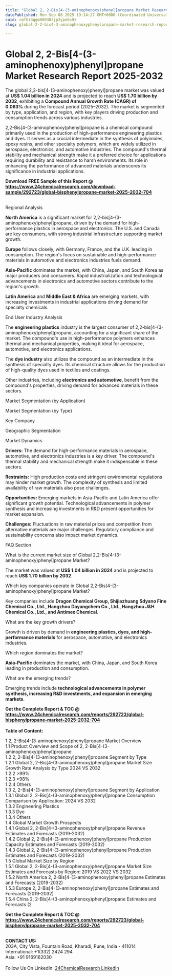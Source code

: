 ```yaml
---
title: "Global 2, 2-Bis[4-(3-aminophenoxy)phenyl]propane Market Research Report 2025-2032"
datePublished: Mon Sep 08 2025 19:14:27 GMT+0000 (Coordinated Universal Time)
cuid: cmfbi3ggm000302jp2ype6s9z
slug: global-2-2-bis4-3-aminophenoxyphenylpropane-market-research-report-2025-2032-1

---
```


# Global 2, 2-Bis[4-(3-aminophenoxy)phenyl]propane Market Research Report 2025-2032

<p>The global 2,2-bis[4-(3-aminophenoxy)phenyl]propane market was valued at <strong>US$ 1.04 billion in 2024</strong> and is projected to reach <strong>US$ 1.70 billion by 2032</strong>, exhibiting a <strong>Compound Annual Growth Rate (CAGR) of 0.063%</strong> during the forecast period (2025–2032). The market is segmented by type, application, and region, with key players driving production and consumption trends across various industries.</p><p>
</p><p>2,2-Bis[4-(3-aminophenoxy)phenyl]propane is a chemical compound primarily used in the production of high-performance engineering plastics and dyes. It serves as a crucial intermediate in the synthesis of polyimides, epoxy resins, and other specialty polymers, which are widely utilized in aerospace, electronics, and automotive industries. The compound's thermal stability and mechanical strength make it a preferred choice for applications requiring durability and resistance to harsh environments. Its role in enhancing the performance of advanced materials underscores its significance in industrial applications.</p><div><b>Download FREE Sample of this Report @ 
            <a href="https://www.24chemicalresearch.com/download-sample/292723/global-bisphenylpropane-market-2025-2032-704">
            https://www.24chemicalresearch.com/download-sample/292723/global-bisphenylpropane-market-2025-2032-704</a></b></div><br><p>
Regional Analysis</p><p>
</p><p><strong>North America</strong> is a significant market for 2,2-bis[4-(3-aminophenoxy)phenyl]propane, driven by the demand for high-performance plastics in aerospace and electronics. The U.S. and Canada are key consumers, with strong industrial infrastructure supporting market growth.</p><p>
</p><p><strong>Europe</strong> follows closely, with Germany, France, and the U.K. leading in consumption. The region's focus on sustainable and high-performance materials in automotive and electronics industries fuels demand.</p><p>
</p><p><strong>Asia-Pacific</strong> dominates the market, with China, Japan, and South Korea as major producers and consumers. Rapid industrialization and technological advancements in electronics and automotive sectors contribute to the region's growth.</p><p>
</p><p><strong>Latin America</strong> and <strong>Middle East &amp; Africa</strong> are emerging markets, with increasing investments in industrial applications driving demand for specialty chemicals.</p><p>
End User Industry Analysis</p><p>
</p><p>The <strong>engineering plastics</strong> industry is the largest consumer of 2,2-bis[4-(3-aminophenoxy)phenyl]propane, accounting for a significant share of the market. The compound's use in high-performance polymers enhances thermal and mechanical properties, making it ideal for aerospace, automotive, and electronics applications.</p><p>
</p><p>The <strong>dye industry</strong> also utilizes the compound as an intermediate in the synthesis of specialty dyes. Its chemical structure allows for the production of high-quality dyes used in textiles and coatings.</p><p>
</p><p>Other industries, including <strong>electronics and automotive</strong>, benefit from the compound's properties, driving demand for advanced materials in these sectors.</p><p>
Market Segmentation (by Application)</p><p>
</p><p>
Market Segmentation (by Type)</p><p>
</p><p>
Key Company</p><p>
</p><p>
Geographic Segmentation</p><p>
</p><p>
Market Dynamics</p><p>
</p><p><strong>Drivers:</strong> The demand for high-performance materials in aerospace, automotive, and electronics industries is a key driver. The compound's thermal stability and mechanical strength make it indispensable in these sectors.</p><p>
</p><p><strong>Restraints:</strong> High production costs and stringent environmental regulations may hinder market growth. The complexity of synthesis and limited availability of raw materials also pose challenges.</p><p>
</p><p><strong>Opportunities:</strong> Emerging markets in Asia-Pacific and Latin America offer significant growth potential. Technological advancements in polymer synthesis and increasing investments in R&amp;D present opportunities for market expansion.</p><p>
</p><p><strong>Challenges:</strong> Fluctuations in raw material prices and competition from alternative materials are major challenges. Regulatory compliance and sustainability concerns also impact market dynamics.</p><p>
FAQ Section</p><p>
What is the current market size of Global 2,2-Bis[4-(3-aminophenoxy)phenyl]propane Market?</p><p>
</p><p>The market was valued at <strong>US$ 1.04 billion in 2024</strong> and is projected to reach <strong>US$ 1.70 billion by 2032</strong>.</p><p>
Which key companies operate in Global 2,2-Bis[4-(3-aminophenoxy)phenyl]propane Market?</p><p>
</p><p>Key companies include <strong>Dragon Chemical Group, Shijiazhuang Sdyano Fine Chemical Co., Ltd., Hangzhou Dayangchem Co., Ltd., Hangzhou J&amp;H Chemical Co., Ltd., and Antimex Chemical</strong>.</p><p>
What are the key growth drivers?</p><p>
</p><p>Growth is driven by demand in <strong>engineering plastics, dyes, and high-performance materials</strong> for aerospace, automotive, and electronics industries.</p><p>
Which region dominates the market?</p><p>
</p><p><strong>Asia-Pacific</strong> dominates the market, with China, Japan, and South Korea leading in production and consumption.</p><p>
What are the emerging trends?</p><p>
</p><p>Emerging trends include <strong>technological advancements in polymer synthesis, increasing R&amp;D investments, and expansion in emerging markets</strong>.</p>

<div><b>Get the Complete Report & TOC @ 
            <a href="https://www.24chemicalresearch.com/reports/292723/global-bisphenylpropane-market-2025-2032-704">
            https://www.24chemicalresearch.com/reports/292723/global-bisphenylpropane-market-2025-2032-704</a></b></div><br>
            <b>Table of Content:</b><p>1 2, 2-Bis[4-(3-aminophenoxy)phenyl]propane Market Overview<br />
    1.1 Product Overview and Scope of 2, 2-Bis[4-(3-aminophenoxy)phenyl]propane<br />
    1.2 2, 2-Bis[4-(3-aminophenoxy)phenyl]propane Segment by Type<br />
        1.2.1 Global 2, 2-Bis[4-(3-aminophenoxy)phenyl]propane Market Size Growth Rate Analysis by Type 2024 VS 2032<br />
        1.2.2 >99%<br />
        1.2.3 >98%<br />
        1.2.4 Others<br />
    1.3 2, 2-Bis[4-(3-aminophenoxy)phenyl]propane Segment by Application<br />
        1.3.1 Global 2, 2-Bis[4-(3-aminophenoxy)phenyl]propane Consumption Comparison by Application: 2024 VS 2032<br />
        1.3.2 Engineering Plastics<br />
        1.3.3 Dye<br />
        1.3.4 Others<br />
    1.4 Global Market Growth Prospects<br />
        1.4.1 Global 2, 2-Bis[4-(3-aminophenoxy)phenyl]propane Revenue Estimates and Forecasts (2019-2032)<br />
        1.4.2 Global 2, 2-Bis[4-(3-aminophenoxy)phenyl]propane Production Capacity Estimates and Forecasts (2019-2032)<br />
        1.4.3 Global 2, 2-Bis[4-(3-aminophenoxy)phenyl]propane Production Estimates and Forecasts (2019-2032)<br />
    1.5 Global Market Size by Region<br />
        1.5.1 Global 2, 2-Bis[4-(3-aminophenoxy)phenyl]propane Market Size Estimates and Forecasts by Region: 2019 VS 2022 VS 2032<br />
        1.5.2 North America 2, 2-Bis[4-(3-aminophenoxy)phenyl]propane Estimates and Forecasts (2019-2032)<br />
        1.5.3 Europe 2, 2-Bis[4-(3-aminophenoxy)phenyl]propane Estimates and Forecasts (2019-2032)<br />
        1.5.4 China 2, 2-Bis[4-(3-aminophenoxy)phenyl]propane Estimates and Forecasts (2</p>

<div><b>Get the Complete Report & TOC @ 
            <a href="https://www.24chemicalresearch.com/reports/292723/global-bisphenylpropane-market-2025-2032-704">
            https://www.24chemicalresearch.com/reports/292723/global-bisphenylpropane-market-2025-2032-704</a></b></div><br>

<b>CONTACT US:</b><br>
            203A, City Vista, Fountain Road, Kharadi, Pune, India - 411014<br>
            International: +1(332) 2424 294<br>
            Asia: +91 9169162030 <br><br>
            Follow Us On LinkedIn: <a href="https://www.linkedin.com/company/24chemicalresearch/">24ChemicalResearch LinkedIn</a>